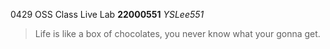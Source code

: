 0429 OSS Class Live Lab
**22000551**
*YSLee551*
>Life is like a box of chocolates, you never know what your gonna get.
